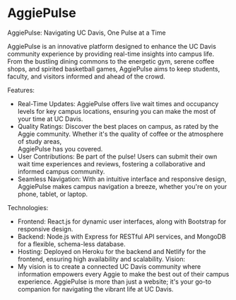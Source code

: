 # AggiePulse
AggiePulse: Navigating UC Davis, One Pulse at a Time

AggiePulse is an innovative platform designed to enhance the UC Davis community experience by providing real-time insights into campus life. From the bustling dining commons to the energetic gym, serene coffee shops, and spirited basketball games, AggiePulse aims to keep students, faculty, and visitors informed and ahead of the crowd.

Features:
- Real-Time Updates: AggiePulse offers live wait times and occupancy levels for key campus locations, ensuring you can make the most of your time at UC Davis.
- Quality Ratings: Discover the best places on campus, as rated by the Aggie community. Whether it's the quality of coffee or the atmosphere of study areas,     
  AggiePulse has you covered.
- User Contributions: Be part of the pulse! Users can submit their own wait time experiences and reviews, fostering a collaborative and informed campus community.
- Seamless Navigation: With an intuitive interface and responsive design, AggiePulse makes campus navigation a breeze, whether you're on your phone, tablet, or     laptop.

Technologies:
- Frontend: React.js for dynamic user interfaces, along with Bootstrap for responsive design.
- Backend: Node.js with Express for RESTful API services, and MongoDB for a flexible, schema-less database.
- Hosting: Deployed on Heroku for the backend and Netlify for the frontend, ensuring high availability and scalability.
Vision:
- My vision is to create a connected UC Davis community where information empowers every Aggie to make the best out of their campus experience. AggiePulse is      more than just a website; it's your go-to companion for navigating the vibrant life at UC Davis.


